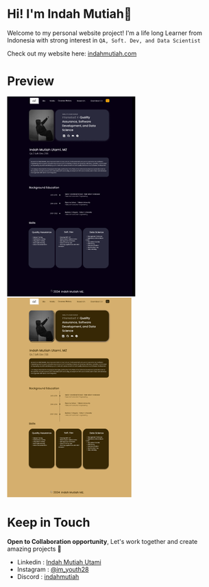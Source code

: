 # Hi! I'm Indah Mutiah👋

Welcome to my personal website project! I'm a life long Learner from Indonesia with strong interest in `QA, Soft. Dev, and Data Scientist`

Check out my website here: [indahmutiah.com](https://indahmutiah.com)

# Preview

![Preview 1](prev1.PNG) ![Preview 2](prev2.PNG)

# Keep in Touch

**Open to Collaboration opportunity**, Let's work together and create amazing projects :handshake:

- Linkedin : [Indah Mutiah Utami](https://www.linkedin.com/in/indah-mutiah-utami-mz/)
- Instagram : [@im_youth28](https://www.instagram.com/im_youth28/)
- Discord : [indahmutiah](https://discordapp.com/users/783219794497110027)
